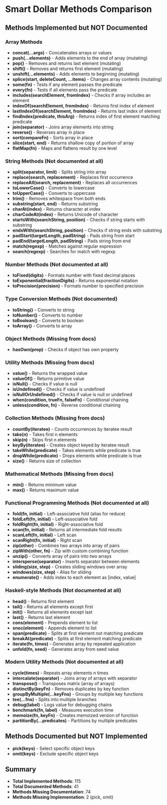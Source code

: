 # Smart Dollar Methods Comparison

## Methods Implemented but NOT Documented

### Array Methods
- **concat(...args)** - Concatenates arrays or values
- **push(...elements)** - Adds elements to the end of array (mutating)
- **pop()** - Removes and returns last element (mutating)
- **shift()** - Removes and returns first element (mutating)
- **unshift(...elements)** - Adds elements to beginning (mutating)
- **splice(start, deleteCount, ...items)** - Changes array contents (mutating)
- **some(fn)** - Tests if any element passes the predicate
- **every(fn)** - Tests if all elements pass the predicate
- **includes(searchElement, fromIndex)** - Checks if array includes an element
- **indexOf(searchElement, fromIndex)** - Returns first index of element
- **lastIndexOf(searchElement, fromIndex)** - Returns last index of element
- **findIndex(predicate, thisArg)** - Returns index of first element matching predicate
- **join(separator)** - Joins array elements into string
- **reverse()** - Reverses array in place
- **sort(compareFn)** - Sorts array in place
- **slice(start, end)** - Returns shallow copy of portion of array
- **flatMap(fn)** - Maps and flattens result by one level

### String Methods (Not documented at all)
- **split(separator, limit)** - Splits string into array
- **replace(search, replacement)** - Replaces first occurrence
- **replaceAll(search, replacement)** - Replaces all occurrences
- **toLowerCase()** - Converts to lowercase
- **toUpperCase()** - Converts to uppercase
- **trim()** - Removes whitespace from both ends
- **substring(start, end)** - Returns substring
- **charAt(index)** - Returns character at index
- **charCodeAt(index)** - Returns Unicode of character
- **startsWith(searchString, position)** - Checks if string starts with substring
- **endsWith(searchString, position)** - Checks if string ends with substring
- **padStart(targetLength, padString)** - Pads string from start
- **padEnd(targetLength, padString)** - Pads string from end
- **match(regexp)** - Matches against regular expression
- **search(regexp)** - Searches for match with regexp

### Number Methods (Not documented at all)
- **toFixed(digits)** - Formats number with fixed decimal places
- **toExponential(fractionDigits)** - Returns exponential notation
- **toPrecision(precision)** - Formats number to specified precision

### Type Conversion Methods (Not documented)
- **toString()** - Converts to string
- **toNumber()** - Converts to number
- **toBoolean()** - Converts to boolean
- **toArray()** - Converts to array

### Object Methods (Missing from docs)
- **hasOwn(prop)** - Checks if object has own property

### Utility Methods (Missing from docs)
- **value()** - Returns the wrapped value
- **valueOf()** - Returns primitive value
- **isNull()** - Checks if value is null
- **isUndefined()** - Checks if value is undefined
- **isNullOrUndefined()** - Checks if value is null or undefined
- **when(condition, trueFn, falseFn)** - Conditional chaining
- **unless(condition, fn)** - Reverse conditional chaining

### Collection Methods (Missing from docs)
- **countBy(iteratee)** - Counts occurrences by iteratee result
- **take(n)** - Takes first n elements
- **skip(n)** - Skips first n elements
- **keyBy(iteratee)** - Creates object keyed by iteratee result
- **takeWhile(predicate)** - Takes elements while predicate is true
- **dropWhile(predicate)** - Drops elements while predicate is true
- **size()** - Returns size of collection

### Mathematical Methods (Missing from docs)
- **min()** - Returns minimum value
- **max()** - Returns maximum value

### Functional Programming Methods (Not documented at all)
- **fold(fn, initial)** - Left-associative fold (alias for reduce)
- **foldLeft(fn, initial)** - Left-associative fold
- **foldRight(fn, initial)** - Right-associative fold
- **scan(fn, initial)** - Returns all intermediate fold results
- **scanLeft(fn, initial)** - Left scan
- **scanRight(fn, initial)** - Right scan
- **zip(other)** - Combines two arrays into array of pairs
- **zipWith(other, fn)** - Zip with custom combining function
- **unzip()** - Converts array of pairs into two arrays
- **intersperse(separator)** - Inserts separator between elements
- **sliding(size, step)** - Creates sliding windows over array
- **windows(size, step)** - Alias for sliding
- **enumerate()** - Adds index to each element as [index, value]

### Haskell-style Methods (Not documented at all)
- **head()** - Returns first element
- **tail()** - Returns all elements except first
- **init()** - Returns all elements except last
- **last()** - Returns last element
- **cons(element)** - Prepends element to list
- **snoc(element)** - Appends element to list
- **span(predicate)** - Splits at first element not matching predicate
- **breakAt(predicate)** - Splits at first element matching predicate
- **iterate(fn, times)** - Generates array by repeated application
- **unfold(fn, seed)** - Generates array from seed value

### Modern Utility Methods (Not documented at all)
- **cycle(times)** - Repeats array elements n times
- **intercalate(separator)** - Joins array of arrays with separator
- **transpose()** - Transposes matrix (array of arrays)
- **distinctBy(keyFn)** - Removes duplicates by key function
- **groupByMultiple(...keyFns)** - Groups by multiple key functions
- **tee(...fns)** - Splits into multiple branches
- **debug(label)** - Logs value for debugging chains
- **benchmark(fn, label)** - Measures execution time
- **memoize(fn, keyFn)** - Creates memoized version of function
- **partitionBy(...predicates)** - Partitions by multiple predicates

## Methods Documented but NOT Implemented
- **pick(keys)** - Select specific object keys
- **omit(keys)** - Exclude specific object keys

## Summary
- **Total Implemented Methods**: 115
- **Total Documented Methods**: 41
- **Methods Missing Documentation**: 74
- **Methods Missing Implementation**: 2 (pick, omit)